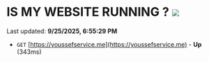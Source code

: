 # IS MY WEBSITE RUNNING ? [![](https://img.shields.io/static/v1?label=Sponsor&message=%E2%9D%A4&logo=GitHub&color=%23fe8e86)](https://github.com/sponsors/Youssef-Lehmam)

Last updated: **9/25/2025, 6:55:29 PM**

- `GET` [https://youssefservice.me](https://youssefservice.me) - **Up** (343ms)
